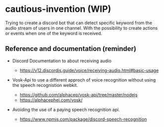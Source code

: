 # cautious-invention (WIP)

Trying to create a discord bot that can detect specific keyword from the audio stream of users in one channel. With the possibility to create actions or events when one of the keyword is received.

## Reference and documentation (reminder)

- Discord Documentation to about receiving audio

  - https://v12.discordjs.guide/voice/receiving-audio.html#basic-usage

- Vosk-Api to use a different approch of voice recognition without using the speech recognistion webkit.

  - https://github.com/alphacep/vosk-api/tree/master/nodejs
  - https://alphacephei.com/vosk/

- Avoiding the use of a paying speech recognition api.
  - https://www.npmjs.com/package/discord-speech-recognition
